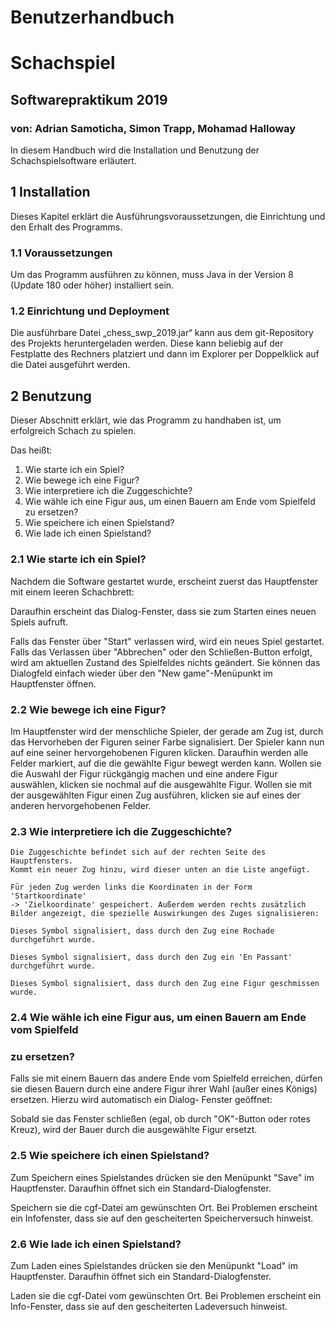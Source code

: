 # Benutzerhandbuch

# Schachspiel

## Softwarepraktikum 2019

### von: Adrian Samoticha, Simon Trapp, Mohamad Halloway


In diesem Handbuch wird die Installation und Benutzung der Schachspielsoftware erläutert.

## 1 Installation

Dieses Kapitel erklärt die Ausführungsvoraussetzungen, die Einrichtung und den Erhalt des
Programms.

### 1.1 Voraussetzungen

Um das Programm ausführen zu können, muss Java in der Version 8 (Update 180 oder höher)
installiert sein.

### 1.2 Einrichtung und Deployment

Die ausführbare Datei „chess_swp_2019.jar“ kann aus dem git-Repository des Projekts heruntergeladen
werden. Diese kann beliebig auf der Festplatte des Rechners platziert und dann im Explorer per
Doppelklick auf die Datei ausgeführt werden.

## 2 Benutzung

Dieser Abschnitt erklärt, wie das Programm zu handhaben ist, um erfolgreich Schach zu spielen.

Das heißt:

1. Wie starte ich ein Spiel?
2. Wie bewege ich eine Figur?
3. Wie interpretiere ich die Zuggeschichte?
4. Wie wähle ich eine Figur aus, um einen Bauern am Ende vom Spielfeld zu ersetzen?
5. Wie speichere ich einen Spielstand?
6. Wie lade ich einen Spielstand?


### 2.1 Wie starte ich ein Spiel?

Nachdem die Software gestartet wurde, erscheint zuerst das Hauptfenster mit einem leeren
Schachbrett:

Daraufhin erscheint das Dialog-Fenster, dass sie zum Starten eines neuen Spiels aufruft.

Falls das Fenster über "Start" verlassen wird, wird ein neues Spiel gestartet. Falls das Verlassen über
"Abbrechen" oder den Schließen-Button erfolgt, wird am aktuellen Zustand des Spielfeldes nichts
geändert. Sie können das Dialogfeld einfach wieder über den "New game"-Menüpunkt im
Hauptfenster öffnen.


### 2.2 Wie bewege ich eine Figur?

Im Hauptfenster wird der menschliche Spieler, der gerade am Zug ist, durch das Hervorheben der
Figuren seiner Farbe signalisiert. Der Spieler kann nun auf eine seiner hervorgehobenen Figuren
klicken. Daraufhin werden alle Felder markiert, auf die die gewählte Figur bewegt werden kann.
Wollen sie die Auswahl der Figur rückgängig machen und eine andere Figur auswählen, klicken sie
nochmal auf die ausgewählte Figur. Wollen sie mit der ausgewählten Figur einen Zug ausführen,
klicken sie auf eines der anderen hervorgehobenen Felder.

### 2.3 Wie interpretiere ich die Zuggeschichte?

```
Die Zuggeschichte befindet sich auf der rechten Seite des Hauptfensters.
Kommt ein neuer Zug hinzu, wird dieser unten an die Liste angefügt.
```
```
Für jeden Zug werden links die Koordinaten in der Form 'Startkoordinate'
-> 'Zielkoordinate' gespeichert. Außerdem werden rechts zusätzlich
Bilder angezeigt, die spezielle Auswirkungen des Zuges signalisieren:
```
```
Dieses Symbol signalisiert, dass durch den Zug eine Rochade durchgeführt wurde.
```
```
Dieses Symbol signalisiert, dass durch den Zug ein 'En Passant' durchgeführt wurde.
```
```
Dieses Symbol signalisiert, dass durch den Zug eine Figur geschmissen wurde.
```

### 2.4 Wie wähle ich eine Figur aus, um einen Bauern am Ende vom Spielfeld

### zu ersetzen?

Falls sie mit einem Bauern das andere Ende vom Spielfeld erreichen, dürfen sie diesen Bauern durch
eine andere Figur ihrer Wahl (außer eines Königs) ersetzen. Hierzu wird automatisch ein Dialog-
Fenster geöffnet:

Sobald sie das Fenster schließen (egal, ob durch "OK"-Button oder rotes Kreuz), wird der Bauer durch
die ausgewählte Figur ersetzt.

### 2.5 Wie speichere ich einen Spielstand?

Zum Speichern eines Spielstandes drücken sie den Menüpunkt "Save" im Hauptfenster. Daraufhin
öffnet sich ein Standard-Dialogfenster.

Speichern sie die cgf-Datei am gewünschten Ort. Bei Problemen erscheint ein Infofenster, dass sie
auf den gescheiterten Speicherversuch hinweist.


### 2.6 Wie lade ich einen Spielstand?

Zum Laden eines Spielstandes drücken sie den Menüpunkt "Load" im Hauptfenster. Daraufhin öffnet
sich ein Standard-Dialogfenster.

Laden sie die cgf-Datei vom gewünschten Ort. Bei Problemen erscheint ein Info-Fenster, dass sie auf
den gescheiterten Ladeversuch hinweist.



